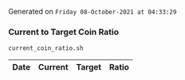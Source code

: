 Generated on `Friday 08-October-2021 at 04:33:29`

### Current to Target Coin Ratio
`current_coin_ratio.sh`

Date|Current|Target|Ratio
---|---|---|---
